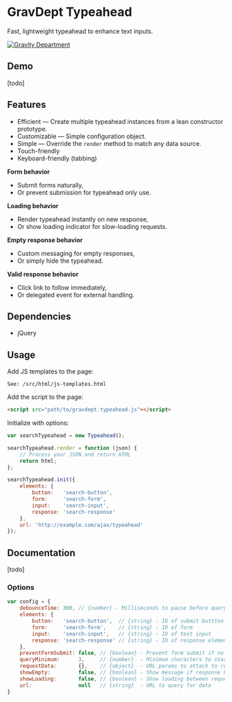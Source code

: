 # GravDept Typeahead

Fast, lightweight typeahead to enhance text inputs.

[![Gravity Department](http://gravitydept.com/_themes/gravdept/img/logo-footer.png)](http://gravitydept.com/)

## Demo

[todo]

## Features

- Efficient — Create multiple typeahead instances from a lean constructor prototype.
- Customizable — Simple configuration object.
- Simple — Override the `render` method to match any data source.
- Touch-friendly
- Keyboard-friendly (tabbing)

**Form behavior**

- Submit forms naturally,
- Or prevent submission for typeahead only use.

**Loading behavior**

- Render typeahead instantly on new response,
- Or show loading indicator for slow-loading requests.

**Empty response behavior**

- Custom messaging for empty responses,
- Or simply hide the typeahead.

**Valid response behavior**

- Click link to follow immediately,
- Or delegated event for external handling.

## Dependencies

- jQuery

## Usage

Add JS templates to the page:

```
See: /src/html/js-templates.html
```

Add the script to the page:

```html
<script src="path/to/gravdept.typeahead.js"></script>
```

Initialize with options:

```javascript
var searchTypeahead = new Typeahead();

searchTypeahead.render = function (json) {
    // Process your JSON and return HTML
    return html;
};

searchTypeahead.init({
    elements: {
        button:   'search-button',
        form:     'search-form',
        input:    'search-input',
        response: 'search-response'
    },
    url: 'http://example.com/ajax/typeahead'
});
```

## Documentation

[todo]

### Options

```javascript
var config = {
    debounceTime: 300, // {number} - Milliseconds to pause before querying
    elements: {
        button:   'search-button',  // {string} - ID of submit buttton
        form:     'search-form',    // {string} - ID of form
        input:    'search-input',   // {string} - ID of text input
        response: 'search-response' // {string} - ID of response element
    },
    preventFormSubmit: false, // {boolean} - Prevent form submit if no "action" exists
    queryMinimum:      3,     // {number}  - Minimum characters to start typeahead
    requestData:       {},    // {object}  - URL params to attach to request
    showEmpty:         false, // {boolean} - Show message if response has no results
    showLoading:       false, // {boolean} - Show loading between request and response
    url:               null   // {string}  - URL to query for data
}
```
